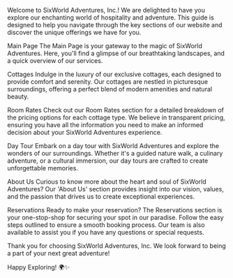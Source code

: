 Welcome to SixWorld Adventures, Inc.! We are delighted to have you explore our enchanting world of hospitality and adventure. This guide is designed to help you navigate through the key sections of our website and discover the unique offerings we have for you.

Main Page
The Main Page is your gateway to the magic of SixWorld Adventures. Here, you'll find a glimpse of our breathtaking landscapes, and a quick overview of our services.

Cottages
Indulge in the luxury of our exclusive cottages, each designed to provide comfort and serenity. Our cottages are nestled in picturesque surroundings, offering a perfect blend of modern amenities and natural beauty.

Room Rates
Check out our Room Rates section for a detailed breakdown of the pricing options for each cottage type. We believe in transparent pricing, ensuring you have all the information you need to make an informed decision about your SixWorld Adventures experience.

Day Tour
Embark on a day tour with SixWorld Adventures and explore the wonders of our surroundings. Whether it's a guided nature walk, a culinary adventure, or a cultural immersion, our day tours are crafted to create unforgettable memories.

About Us
Curious to know more about the heart and soul of SixWorld Adventures? Our 'About Us' section provides insight into our vision, values, and the passion that drives us to create exceptional experiences.

Reservations
Ready to make your reservation? The Reservations section is your one-stop-shop for securing your spot in our paradise. Follow the easy steps outlined to ensure a smooth booking process. Our team is also available to assist you if you have any questions or special requests.

Thank you for choosing SixWorld Adventures, Inc. We look forward to being a part of your next great adventure!

Happy Exploring! 🌍✨
